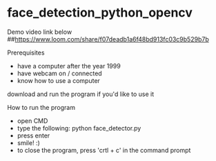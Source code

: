 # face_detection_python_opencv

Demo video link below
##https://www.loom.com/share/f07deadb1a6f48bd913fc03c9b529b7b

Prerequisites 
- have a computer after the year 1999
- have webcam on / connected
- know how to use a computer

download and run the program if you'd like to use it

How to run the program
- open CMD
- type the following:
   python face_detector.py
- press enter
- smile! :)
- to close the program, press 'crtl + c' in the command prompt
